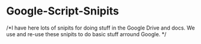 # Google-Script-Snipits

/*I have here lots of snipits for doing stuff in the Google Drive and docs. 
We use and re-use these snipits to do basic stuff arround Google. */
